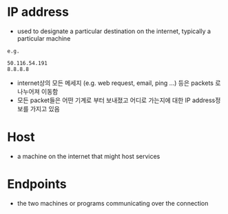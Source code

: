 # IP address

- used to designate a particular destination on the internet, typically a particular machine

```
e.g.

50.116.54.191
8.8.8.8
```

- internet상의 모든 메세지 (e.g. web request, email, ping …) 등은 packets 로 나누어져 이동함
- 모든 packet들은 어떤 기계로 부터 보내졌고 어디로 가는지에 대한 IP address정보를 가지고 있음

# Host

- a machine on the internet that might host services

# Endpoints

- the two machines or programs communicating over the connection